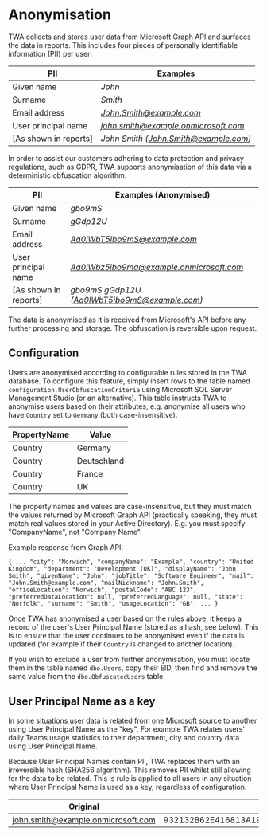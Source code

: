 Anonymisation
=============

TWA collects and stores user data from Microsoft Graph API and surfaces the data in reports. This includes four pieces of personally identifiable information (PII) per user:

|PII|Examples|
|---|---|
|Given name|*John*|
|Surname|*Smith*|
|Email address|*John.Smith@example.com*|
|User principal name|*john.smith@example.onmicrosoft.com*|
|[As shown in reports]|*John Smith (John.Smith@example.com)*|

In order to assist our customers adhering to data protection and privacy regulations, such as GDPR, TWA supports anonymisation of this data via a deterministic obfuscation algorithm.

|PII|Examples (Anonymised)|
|---|---|
|Given name|*gbo9mS*|
|Surname|*gGdp12U*|
|Email address|*Aa0lWbT5ibo9mS@example.com*|
|User principal name|*Aa0lWbz5ibo9ma@example.onmicrosoft.com*|
|[As shown in reports]|*gbo9mS gGdp12U (Aa0lWbT5ibo9mS@example.com)*|

The data is anonymised as it is received from Microsoft's API before any further processing and storage. The obfuscation is reversible upon request.

Configuration
-------------
Users are anonymised according to configurable rules stored in the TWA database. To configure this feature, simply insert rows to the table named `configuration.UserObfuscationCriteria` using Microsoft SQL Server Management Studio (or an alternative). This table instructs TWA to anonymise users based on their attributes, e.g. anonymise all users who have `Country` set to `Germany` (both case-insensitive).

|PropertyName|Value|
|---|---|
|Country|Germany|
|Country|Deutschland|
|Country|France|
|Country|UK|

The property names and values are case-insensitive, but they must match the values returned by Microsoft Graph API (practically speaking, they must match real values stored in your Active Directory). E.g. you must specify "CompanyName", not "Company Name".

Example response from Graph API:

`{
    ...
    "city": "Norwich",
    "companyName": "Example",
    "country": "United Kingdom",
    "department": "Development (UK)",
    "displayName": "John Smith",
    "givenName": "John",
    "jobTitle": "Software Engineer",
    "mail": "John.Smith@example.com",
    "mailNickname": "John.Smith",
    "officeLocation": "Norwich",
    "postalCode": "ABC 123",
    "preferredDataLocation": null,
    "preferredLanguage": null,
    "state": "Norfolk",
    "surname": "Smith",
    "usageLocation": "GB",
    ...
}`

Once TWA has anonymised a user based on the rules above, it keeps a record of the user's User Principal Name (stored as a hash, see below). This is to ensure that the user continues to be anonymised even if the data is updated (for example if their `Country` is changed to another location).

If you wish to exclude a user from further anonymisation, you must locate them in the table named `dbo.Users`, copy their EID, then find and remove the same value from the `dbo.ObfuscatedUsers` table.

User Principal Name as a key
----------------------------
In some situations user data is related from one Microsoft source to another using User Principal Name as the "key". For example TWA relates users' daily Teams usage statistics to their department, city and country data using User Principal Name.

Because User Principal Names contain PII, TWA replaces them with an irreversible hash (SHA256 algorithm). This removes PII whilst still allowing for the data to be related. This is rule is applied to all users in any situation where User Principal Name is used as a key, regardless of configuration.

|Original|Replacement|
|---|---|
|john.smith@example.onmicrosoft.com|932132B62E416813A1947914DB8BB807DFB9C671701DB6D08E8AEB966B67B3F4|
